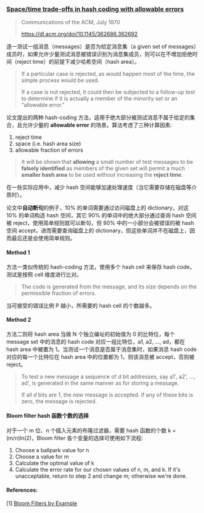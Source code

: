 ### [Space/time trade-offs in hash coding with allowable errors](../assets/pdfs/bloom_filter_1970.pdf)

> Communications of the ACM, July 1970
>
> https://dl.acm.org/doi/10.1145/362686.362692

逐一测试一组消息（messages）是否为给定消息集（a given set of messages）成员时，如果允许少量测试消息被错误识别为消息集成员，则可以在不增加拒绝时间（reject time）的前提下减少哈希空间（hash area）。

> If a particular case is rejected, as would happen most 
> of the time, the simple process would be used. 
>
> If a case is not rejected, it could then be subjected to a 
> follow-up test to determine if it is actually a member of 
> the minority set or an "allowable error."

论文提出的两种 hash-coding 方法，适用于绝大部分被测试消息不属于给定的集合，且允许少量的 **allowable error** 的场景。算法考虑了三种计算因素:

1. reject time
2. space (i.e. hash area size)
3. allowable fraction of errors

> It will be shown that **allowing** a small number of test messages to 
> be **falsely identified** as members of the given set will permit a 
> much **smaller hash area** to be used without increasing the **reject time**.

在一些实际应用中，减少 hash 空间能够加速处理速度（当它需要存储在磁盘等介质时）。

论文中**自动断句**的例子，10% 的单词需要通过访问磁盘上的 dictionary，对这 10% 的单词构造 hash 空间，其它 90% 的单词中的绝大部分通过查询 hash 空间被 reject，使用简单规则就可以断句，但 90% 中的一小部分会被错误的被 hash 空间 accept，进而需要查询磁盘上的 dictionary，但这些单词并不在磁盘上，因而最后还是会使用简单规则。

#### Method 1

方法一类似传统的 hash-coding 方法，使用多个 hash cell 来保存 hash code，测试是按照 cell 维度进行比对。

> The code is generated from the message, and its size depends on the permissible fraction of errors.

当可接受的错误比例 P 越小，所需要的 hash cell 的个数越多。

#### Method 2

方法二则将 hash area 当做 N 个独立编址的初始值为 0 的比特位，每个 message set 中的消息的 hash code 对应一组比特位，a1, a2, ..., ad，都在 hash area 中被置为 1。当测试一个消息是否属于消息集时，如果消息 hash code 对应的每一个比特位在 hash area 中的位置都为 1，则该消息被 accept，否则被 reject。

> To test a new message a sequence of *d* bit addresses, say a1', a2', ..., ad', is generated 
> in the same manner as for storing a message. 
> 
> If all *d* bits are 1, the new message is
> accepted. If any of these bits is zero, the message is rejected.

#### Bloom filter hash 函数个数的选择

对于一个 m 位、n 个插入元素的布隆过滤器，需要 hash 函数的个数 k = (m/n)ln(2)，Bloom filter 各个变量的选择可使用如下流程:

1. Choose a ballpark value for n
2. Choose a value for m
3. Calculate the optimal value of k
4. Calculate the error rate for our chosen values of n, m, and k. If it's unacceptable, return to step 2 and change m; otherwise we're done.


#### References:

[1] [Bloom Filters by Example](https://llimllib.github.io/bloomfilter-tutorial/)

